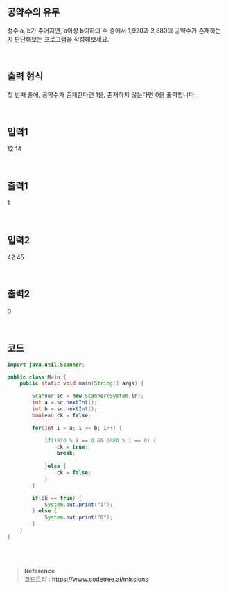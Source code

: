 ## 공약수의 유무

정수 a, b가 주어지면, a이상 b이하의 수 중에서 1,920과 2,880의 공약수가 존재하는지 판단해보는 프로그램을 작성해보세요.

<br/>

## 출력 형식

첫 번째 줄에, 공약수가 존재한다면 1을, 존재하지 않는다면 0을 출력합니다.

<br/>

## 입력1

12 14

<br/>

## 출력1

1

<br/>

## 입력2

42 45

<br/>

## 출력2

0

<br/>

## 코드


```java
import java.util.Scanner;

public class Main {
    public static void main(String[] args) {

        Scanner sc = new Scanner(System.in);
        int a = sc.nextInt();
        int b = sc.nextInt();
        boolean ck = false;

        for(int i = a; i <= b; i++) {

            if(1920 % i == 0 && 2880 % i == 0) {
                ck = true;
                break;
                
            }else {
                ck = false;
            }
        }

        if(ck == true) {
            System.out.print("1");
        } else {
            System.out.print("0");
        }
    }
}
```


<br/><br/>

>**Reference** 
> <br/>
코드트리 : https://www.codetree.ai/missions
